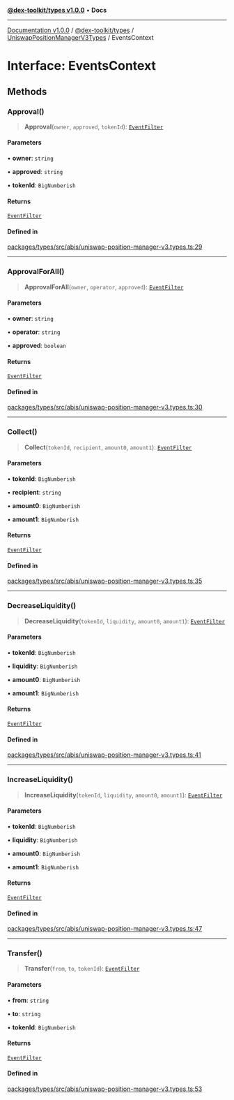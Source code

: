 [**@dex-toolkit/types v1.0.0**](../../../README.md) • **Docs**

***

[Documentation v1.0.0](../../../../../packages.md) / [@dex-toolkit/types](../../../README.md) / [UniswapPositionManagerV3Types](../README.md) / EventsContext

# Interface: EventsContext

## Methods

### Approval()

> **Approval**(`owner`, `approved`, `tokenId`): [`EventFilter`](../../../type-aliases/EventFilter.md)

#### Parameters

• **owner**: `string`

• **approved**: `string`

• **tokenId**: `BigNumberish`

#### Returns

[`EventFilter`](../../../type-aliases/EventFilter.md)

#### Defined in

[packages/types/src/abis/uniswap-position-manager-v3.types.ts:29](https://github.com/niZmosis/dex-toolkit/blob/3d8b41b44787b30fbea5de3ab4737662ffb61bc8/packages/types/src/abis/uniswap-position-manager-v3.types.ts#L29)

***

### ApprovalForAll()

> **ApprovalForAll**(`owner`, `operator`, `approved`): [`EventFilter`](../../../type-aliases/EventFilter.md)

#### Parameters

• **owner**: `string`

• **operator**: `string`

• **approved**: `boolean`

#### Returns

[`EventFilter`](../../../type-aliases/EventFilter.md)

#### Defined in

[packages/types/src/abis/uniswap-position-manager-v3.types.ts:30](https://github.com/niZmosis/dex-toolkit/blob/3d8b41b44787b30fbea5de3ab4737662ffb61bc8/packages/types/src/abis/uniswap-position-manager-v3.types.ts#L30)

***

### Collect()

> **Collect**(`tokenId`, `recipient`, `amount0`, `amount1`): [`EventFilter`](../../../type-aliases/EventFilter.md)

#### Parameters

• **tokenId**: `BigNumberish`

• **recipient**: `string`

• **amount0**: `BigNumberish`

• **amount1**: `BigNumberish`

#### Returns

[`EventFilter`](../../../type-aliases/EventFilter.md)

#### Defined in

[packages/types/src/abis/uniswap-position-manager-v3.types.ts:35](https://github.com/niZmosis/dex-toolkit/blob/3d8b41b44787b30fbea5de3ab4737662ffb61bc8/packages/types/src/abis/uniswap-position-manager-v3.types.ts#L35)

***

### DecreaseLiquidity()

> **DecreaseLiquidity**(`tokenId`, `liquidity`, `amount0`, `amount1`): [`EventFilter`](../../../type-aliases/EventFilter.md)

#### Parameters

• **tokenId**: `BigNumberish`

• **liquidity**: `BigNumberish`

• **amount0**: `BigNumberish`

• **amount1**: `BigNumberish`

#### Returns

[`EventFilter`](../../../type-aliases/EventFilter.md)

#### Defined in

[packages/types/src/abis/uniswap-position-manager-v3.types.ts:41](https://github.com/niZmosis/dex-toolkit/blob/3d8b41b44787b30fbea5de3ab4737662ffb61bc8/packages/types/src/abis/uniswap-position-manager-v3.types.ts#L41)

***

### IncreaseLiquidity()

> **IncreaseLiquidity**(`tokenId`, `liquidity`, `amount0`, `amount1`): [`EventFilter`](../../../type-aliases/EventFilter.md)

#### Parameters

• **tokenId**: `BigNumberish`

• **liquidity**: `BigNumberish`

• **amount0**: `BigNumberish`

• **amount1**: `BigNumberish`

#### Returns

[`EventFilter`](../../../type-aliases/EventFilter.md)

#### Defined in

[packages/types/src/abis/uniswap-position-manager-v3.types.ts:47](https://github.com/niZmosis/dex-toolkit/blob/3d8b41b44787b30fbea5de3ab4737662ffb61bc8/packages/types/src/abis/uniswap-position-manager-v3.types.ts#L47)

***

### Transfer()

> **Transfer**(`from`, `to`, `tokenId`): [`EventFilter`](../../../type-aliases/EventFilter.md)

#### Parameters

• **from**: `string`

• **to**: `string`

• **tokenId**: `BigNumberish`

#### Returns

[`EventFilter`](../../../type-aliases/EventFilter.md)

#### Defined in

[packages/types/src/abis/uniswap-position-manager-v3.types.ts:53](https://github.com/niZmosis/dex-toolkit/blob/3d8b41b44787b30fbea5de3ab4737662ffb61bc8/packages/types/src/abis/uniswap-position-manager-v3.types.ts#L53)
